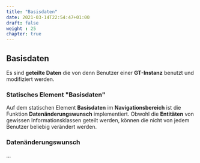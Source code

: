 ```yaml
---
title: "Basisdaten"
date: 2021-03-14T22:54:47+01:00
draft: false
weight : 25
chapter: true
---
```

## Basisdaten
Es sind **geteilte Daten** die von denn Benutzer einer **GT-Instanz** benutzt und modifiziert werden.

### Statisches Element "Basisdaten"
Auf dem statischen Element **Basisdaten** im **Navigationsbereich** ist die Funktion **Datenänderungswunsch** implementiert. Obwohl die **Entitäten** von gewissen Informationsklassen geteilt werden, können die nicht von jedem Benutzer beliebig verändert werden.

### Datenänderungswunsch
...